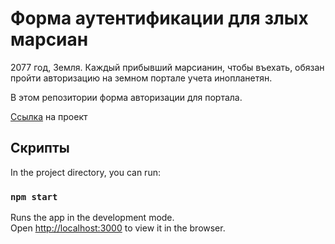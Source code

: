 # Форма аутентификации для злых марсиан 

2077 год, Земля. Каждый прибывший марсианин, чтобы въехать, обязан пройти авторизацию на земном портале учета инопланетян.

В этом репозитории форма авторизации для портала.

[Cсылка](https://EmilBakhshiev.github.io/evilmartians_interface) на проект

## Скрипты

In the project directory, you can run:

### `npm start`

Runs the app in the development mode.\
Open [http://localhost:3000](http://localhost:3000) to view it in the browser.

